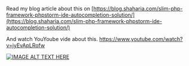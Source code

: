 Read my blog article about this on [https://blog.shaharia.com/slim-php-framework-phpstorm-ide-autocompletion-solution/](https://blog.shaharia.com/slim-php-framework-phpstorm-ide-autocompletion-solution/)

And watch YouYoube vide about this. https://www.youtube.com/watch?v=jyEvApLRofw

[![IMAGE ALT TEXT HERE](https://img.youtube.com/vi/jyEvApLRofw/0.jpg)](https://www.youtube.com/watch?v=jyEvApLRofw)
